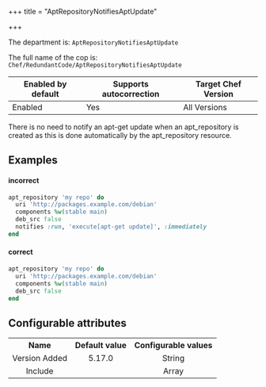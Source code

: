 +++
title = "AptRepositoryNotifiesAptUpdate"

+++

<!-- This content is automatically generated. See https://github.com/chef/chef-web-docs/blob/main/generated/README.md -->

The department is: `AptRepositoryNotifiesAptUpdate`

The full name of the cop is: `Chef/RedundantCode/AptRepositoryNotifiesAptUpdate`

| Enabled by default | Supports autocorrection | Target Chef Version |
| --- | --- | --- |
| Enabled | Yes | All Versions |

There is no need to notify an apt-get update when an apt_repository is created as this is done automatically by the apt_repository resource.

## Examples


#### incorrect

```ruby
apt_repository 'my repo' do
  uri 'http://packages.example.com/debian'
  components %w(stable main)
  deb_src false
  notifies :run, 'execute[apt-get update]', :immediately
end
```

#### correct

```ruby
apt_repository 'my repo' do
  uri 'http://packages.example.com/debian'
  components %w(stable main)
  deb_src false
end
```

## Configurable attributes

<table>
<tbody><tr>
<th>Name</th>
<th>Default value</th>
<th>Configurable values</th>
</tr>
<tr>
<td style="text-align:center">Version Added</td>
<td style="text-align:center">5.17.0</td>
<td style="text-align:center">String</td>
</tr>
<tr><td style="text-align:center">Include</td>
<td style="text-align:center"><ul>
</ul>
</td>
<td style="text-align:center">Array</td>
</tr></tbody></table>
